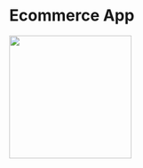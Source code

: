 <h1>Ecommerce App</h1>
<image src = "https://github.com/Bhavesh5650/EcommerceApp/assets/154861433/cb521132-3e9d-432d-8750-ef7ddf4e5872" width="220px"/>
